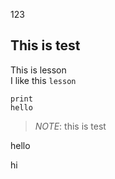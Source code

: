 123

## This is test

This is lesson<br>
I like this ``lesson``
```
print
hello
```

>_NOTE_:
>this is test


hello

hi


